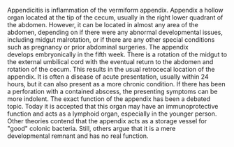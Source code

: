 Appendicitis is inflammation of the vermiform appendix. Appendix a hollow organ located at the tip of the cecum, usually in the right lower quadrant of the abdomen. However, it can be located in almost any area of the abdomen, depending on if there were any abnormal developmental issues, including midgut malrotation, or if there are any other special conditions such as pregnancy or prior abdominal surgeries. The appendix develops embryonically in the fifth week. There is a rotation of the midgut to the external umbilical cord with the eventual return to the abdomen and rotation of the cecum. This results in the usual retrocecal location of the appendix. It is often a disease of acute presentation, usually within 24 hours, but it can also present as a more chronic condition. If there has been a perforation with a contained abscess, the presenting symptoms can be more indolent. The exact function of the appendix has been a debated topic. Today it is accepted that this organ may have an immunoprotective function and acts as a lymphoid organ, especially in the younger person. Other theories contend that the appendix acts as a storage vessel for "good" colonic bacteria. Still, others argue that it is a mere developmental remnant and has no real function.